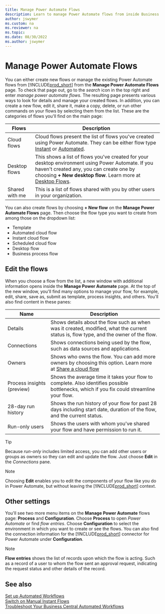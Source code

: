 ```yaml
---
title: Manage Power Automate Flows
description: Learn to manage Power Automate flows from inside Business Central online.
author: jswymer
ms.custom: na
ms.reviewer: na
ms.topic: 
ms.date: 08/30/2022
ms.author: jswymer
---
```


# Manage Power Automate Flows 

You can either create new flows or manage the existing Power Automate flows from [!INCLUDE[prod_short](../includes/prod_short.md)] from the **Manage Power Automate Flows** page. To check that page out, go to the *search* icon in the top right and enter *manage power automate flows.* The resulting page presents various ways to look for details and manage your created flows. In addition, you can create a new flow, edit it, share it, make a copy, delete, or run other commands on your flows by selecting them from the list. These are the categories of flows you'll find on the main page: 

| Flows | Description |
| ----------- | ----------- |
| Cloud flows | Cloud flows present the list of flows you've created using Power Automate. They can be either flow type [Instant](/powerplatform/instant-flows.md) or [Automated](/powerplatform/automate-workflows.md).  |
| Desktop flows | This shows a list of flows you've created for your desktop environment using Power Automate. If you haven't created any, you can create one by choosing **+ New desktop flow**. Learn more at [Desktop Flows](/power-automate/desktop-flows/create-flow). |
| Shared with me | This is a list of flows shared with you by other users in your organization. |

You can also create flows by choosing **+ New flow** on the **Manage Power Automate Flows** page. Then choose the flow type you want to create from among those on the dropdown list: 

* Template 
* Automated cloud flow
* Instant cloud flow 
* Scheduled cloud flow
* Desktop flow 
* Business process flow 

## Edit the flows 

When you choose a flow from the list, a new window with additional information opens inside the **Manage Power Automate** page. At the top of the new window, you'll find many options to manage your flow, for example, edit, share, save as, submit as template, process insights, and others. You'll also find content in these panes: 

| Name | Description |
| ----------- | ----------- |
| Details | Shows details about the flow such as when was it created, modified, what the current status is, flow type, and the owner of the flow. |
| Connections | Shows connections being used by the flow, such as data sources and applications. |
| Owners | Shows who owns the flow. You can add more owners by choosing this option. Learn more at [Share a cloud flow](/power-automate/create-team-flows) |
| Process insights (preview) | Shows the average time it takes your flow to complete. Also identifies possible bottlenecks, which if you fix could streamline your flow. |
| 28-day run history | Shows the run history of your flow for past 28 days including start date, duration of the flow, and the current status.  |
| Run-only users | Shows the users with whom you've shared your flow and have permission to run it.  |

> [!TIP]
> Because *run-only* includes limited access, you can add other users or groups as owners so they can edit and update the flow. Just choose **Edit** in the *Connections* pane.

> [!NOTE]
> Choosing **Edit** enables you to edit the components of your flow like you do in Power Automate, but without leaving the [!INCLUDE[prod_short](../includes/prod_short.md)] context.

## Other settings

You'll see two more menu items on the **Manage Power Automate** flows page: **Process** and **Configuration**. Choose **Process** to open *Power Automate* or  find *flow entries*. Choose **Configuration** to select the environment in which you want to create or see the flows. You can also find the connection information for the [!INCLUDE[prod_short](../includes/prod_short.md)] connector for Power Automate under **Configuration**.

> [!NOTE]
> **Flow entries** shows the list of records upon which the flow is acting. Such as a record of a user to whom the flow sent an approval request, indicating the request status and other details of the record. 

## See also

[Set up Automated Workflows](instant-flows.md)  
[Switch on Manual Instant Flows](instant-flows.md)  
[Troubleshoot Your Business Central Automated Workflows](/dynamics365/business-central/across-flow-troubleshoot)  